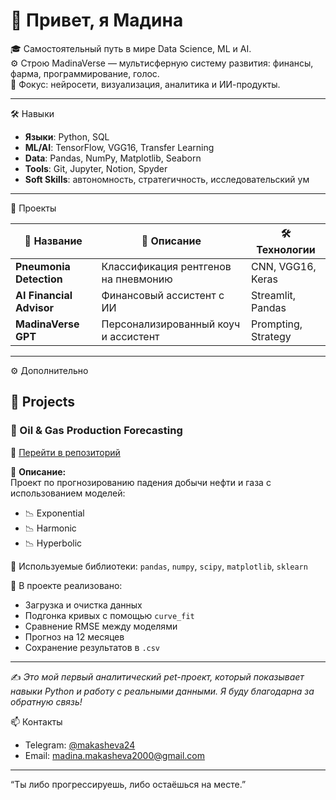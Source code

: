 # 👋 Привет, я Мадина

🎓 Самостоятельный путь в мире Data Science, ML и AI.  
⚙️ Строю MadinaVerse — мультисферную систему развития: финансы, фарма, программирование, голос.  
🧠 Фокус: нейросети, визуализация, аналитика и ИИ-продукты.

---

 🛠️ Навыки

- **Языки**: Python, SQL  
- **ML/AI**: TensorFlow, VGG16, Transfer Learning  
- **Data**: Pandas, NumPy, Matplotlib, Seaborn  
- **Tools**: Git, Jupyter, Notion, Spyder  
- **Soft Skills**: автономность, стратегичность, исследовательский ум

---

 📂 Проекты

| 📁 Название | 📌 Описание | 🛠️ Технологии |
|------------|------------|----------------|
| **Pneumonia Detection** | Классификация рентгенов на пневмонию | CNN, VGG16, Keras |
| **AI Financial Advisor** | Финансовый ассистент с ИИ | Streamlit, Pandas |
| **MadinaVerse GPT** | Персонализированный коуч и ассистент | Prompting, Strategy |

---
⚙️ Дополнительно

## 🌌 Projects

### 🔧 Oil & Gas Production Forecasting  
📁 [Перейти в репозиторий](https://github.com/Makasheva24/oil-gas-production-forecasting)

📌 **Описание:**  
Проект по прогнозированию падения добычи нефти и газа с использованием моделей:  
- 📉 Exponential  
- 📉 Harmonic  
- 📉 Hyperbolic  

🧠 Используемые библиотеки: `pandas`, `numpy`, `scipy`, `matplotlib`, `sklearn`

🧪 В проекте реализовано:
- Загрузка и очистка данных
- Подгонка кривых с помощью `curve_fit`
- Сравнение RMSE между моделями
- Прогноз на 12 месяцев
- Сохранение результатов в `.csv`

---

✍️ _Это мой первый аналитический pet-проект, который показывает навыки Python и работу с реальными данными. Я буду благодарна за обратную связь!_


 📫 Контакты

- Telegram: [@makasheva24](https://t.me/Makasheva24)
- Email: madina.makasheva2000@gmail.com

---
“Ты либо прогрессируешь, либо остаёшься на месте.”

